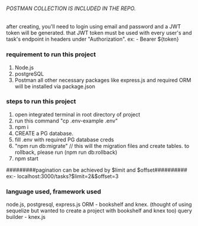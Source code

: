 


###### POSTMAN COLLECTION IS INCLUDED IN THE REPO. ######



after creating, you'll need to login using email and password and a JWT token will be generated.
that JWT token must be used with every user's and task's endpoint in headers under "Authorization".
ex: - Bearer ${token}

### requirement to run this project
1. Node.js
2. postgreSQL
3. Postman
all other necessary packages like express.js and required ORM will be installed via package.json


### steps to run this project
1. open integrated terminal in root directory of project
2. run this command "cp .env-example .env"
3. npm i
4. CREATE a PG database.
5. fill .env with required PG database creds
6. "npm run db:migrate" // this will the migration files and create tables. to rollback, please run (npm run db:rollback)
7. npm start

#########pagination can be achieved by $limit and $offset##########
ex:- localhost:3000/tasks?$limit=2&$offset=3

### language used, framework used
node.js, postgresql, express.js
ORM - bookshelf and knex. (thought of using sequelize but wanted to create a project with bookshelf and knex too)
query builder - knex.js


